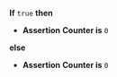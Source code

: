 **If** `true` **then**
- **Assertion**
  **Counter is** `0`

**else**
- **Assertion**
  **Counter is** `0`
